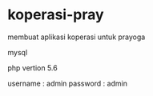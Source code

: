 # koperasi-pray
membuat aplikasi koperasi untuk prayoga

mysql

php vertion 5.6

username : admin
password : admin
